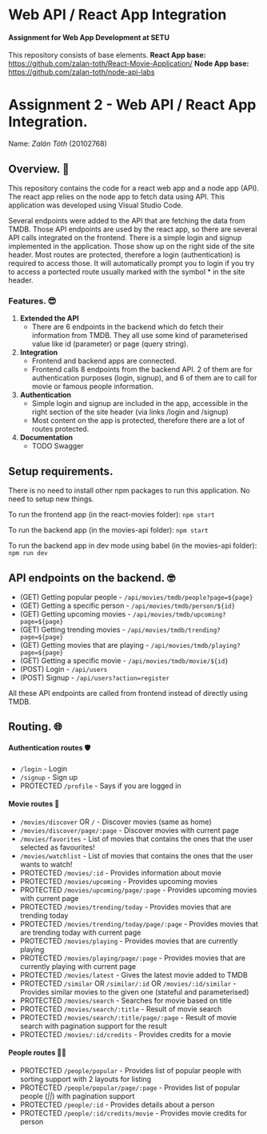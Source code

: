# Web API / React App Integration
#### Assignment for Web App Development at SETU

This repository consists of base elements.
**React App base:** https://github.com/zalan-toth/React-Movie-Application/
**Node App base:** https://github.com/zalan-toth/node-api-labs

# Assignment 2 - Web API / React App Integration.

Name: *Zalán Tóth* (20102768)

## Overview. :monocle_face:

This repository contains the code for a react web app and a node app (API). The react app relies on the node app to fetch data using API. This application was developed using Visual Studio Code.

Several endpoints were added to the API that are fetching the data from TMDB. Those API endpoints are used by the react app, so there are several API calls integrated on the frontend. There is a simple login and signup implemented in the application. Those show up on the right side of the site header. Most routes are protected, therefore a login (authentication) is required to access those. It will automatically prompt you to login if you try to access a portected route usually marked with the symbol * in the site header.

### Features. :sunglasses:
 
1. **Extended the API**
    - There are 6 endpoints in the backend which do fetch their information from TMDB. They all use some kind of parameterised value like id (parameter) or page (query string).
2. **Integration**
    - Frontend and backend apps are connected.
    - Frontend calls 8 endpoints from the backend API. 2 of them are for authentication purposes (login, signup), and 6 of them are to call for movie or famous people information.
3. **Authentication**
    - Simple login and signup are included in the app, accessible in the right section of the site header (via links /login and /signup)
    - Most content on the app is protected, therefore there are a lot of routes protected.
5. **Documentation**
    - TODO Swagger

## Setup requirements.

There is no need to install other npm packages to run this application. No need to setup new things.

To run the frontend app (in the react-movies folder): 
`npm start`

To run the backend app (in the movies-api folder):
`npm start`

To run the backend app in dev mode using babel (in the movies-api folder):
`npm run dev`

## API endpoints on the backend. :nerd_face:

+ (GET) Getting popular people - `/api/movies/tmdb/people?page=${page}`
+ (GET) Getting a specific person - `/api/movies/tmdb/person/${id}`
+ (GET) Getting upcoming movies - `/api/movies/tmdb/upcoming?page=${page}`
+ (GET) Getting trending movies - `/api/movies/tmdb/trending?page=${page}`
+ (GET) Getting movies that are playing - `/api/movies/tmdb/playing?page=${page}`
+ (GET) Getting a specific movie - `/api/movies/tmdb/movie/${id}`
+ (POST) Login - `/api/users`
+ (POST) Signup - `/api/users?action=register`

All these API endpoints are called from frontend instead of directly using TMDB.


## Routing. :globe_with_meridians:	

#### Authentication routes :shield:
+ `/login` - Login
+ `/signup` - Sign up
+ PROTECTED `/profile` - Says if you are logged in

#### Movie routes :movie_camera:
+ `/movies/discover` OR `/` - Discover movies (same as home)
+ `/movies/discover/page/:page` - Discover movies with current page
+ `/movies/favorites` - List of movies that contains the ones that the user selected as favourites!
+ `/movies/watchlist` - List of movies that contains the ones that the user wants to watch!
+ PROTECTED `/movies/:id` - Provides information about movie
+ PROTECTED `/movies/upcoming` - Provides upcoming movies
+ PROTECTED `/movies/upcoming/page/:page` - Provides upcoming movies with current page
+ PROTECTED `/movies/trending/today` - Provides movies that are trending today
+ PROTECTED `/movies/trending/today/page/:page` - Provides movies that are trending today with current page
+ PROTECTED `/movies/playing` - Provides movies that are currently playing
+ PROTECTED `/movies/playing/page/:page` - Provides movies that are currently playing with current page
+ PROTECTED `/movies/latest` - Gives the latest movie added to TMDB
+ PROTECTED `/similar` OR `/similar/:id` OR `/movies/:id/similar` - Provides similar movies to the given one (stateful and parameterised)
+ PROTECTED `/movies/search` - Searches for movie based on title
+ PROTECTED `/movies/search/:title` - Result of movie search
+ PROTECTED `/movies/search/:title/page/:page` - Result of movie search with pagination support for the result
+ PROTECTED `/movies/:id/credits` - Provides credits for a movie
#### People routes :person_red_hair:
+ PROTECTED `/people/popular` - Provides list of popular people with sorting support with 2 layouts for listing
+ PROTECTED `/people/popular/page/:page` - Provides list of popular people (_||_) with pagination support
+ PROTECTED `/people/:id` - Provides details about a person
+ PROTECTED `/people/:id/credits/movie` - Provides movie credits for person





